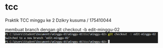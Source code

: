 # tcc
Praktik TCC minggu ke 2 
Dzikry kusuma / 175410044

membuat branch dengan git checkout -b edit-minggu-02
![branchbaru](branch1.PNG)


